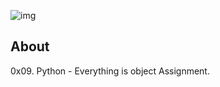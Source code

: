 ![img](https://assets.imaginablefutures.com/media/images/ALX_Logo.max-200x150.png)

## About

0x09. Python - Everything is object Assignment.
